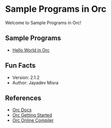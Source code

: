 # Sample Programs in Orc

Welcome to Sample Programs in Orc!

## Sample Programs

- [Hello World in Orc](https://github.com/TheRenegadeCoder/sample-programs/issues/278)

## Fun Facts

- Version: 2.1.2
- Author: Jayadev Misra

## References

- [Orc Docs](https://orc.csres.utexas.edu/documentation.shtml)
- [Orc Getting Started](https://orc.csres.utexas.edu/tutorial.shtml)
- [Orc Online Compiler](https://orc.csres.utexas.edu/tryorc.shtml)

